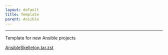 ```yaml
---
layout: default
title: Template
parent: Ansible
---
```


______________________________________________________________________

Template for new Ansible projects

[AnsibleSkelleton.tar.zst](/misc/AnsibleSkelleton.tar.zst)
